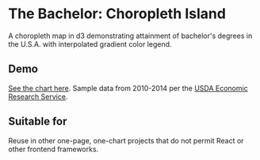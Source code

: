 # The Bachelor: Choropleth Island
A choropleth map in d3 demonstrating attainment of bachelor's degrees in the U.S.A. with interpolated gradient color legend.

## Demo
[See the chart here](https://matthieupierce.github.io/the-bachelor-choropleth-island/). Sample data from 2010-2014 per the [USDA Economic Research Service](https://www.ers.usda.gov/data-products/county-level-data-sets/download-data.aspx).

## Suitable for
Reuse in other one-page, one-chart projects that do not permit React or other frontend frameworks.

